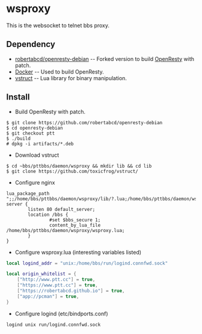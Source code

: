 # wsproxy

This is the websocket to telnet bbs proxy.

## Dependency

- [robertabcd/openresty-debian](https://github.com/robertabcd/openresty-debian) -- Forked version to build [OpenResty](https://openresty.org) with patch.
- [Docker](https://www.docker.com/) -- Used to build OpenResty.
- [vstruct](https://github.com/toxicfrog/vstruct/) -- Lua library for binary manipulation.

## Install

- Build OpenResty with patch.
```
$ git clone https://github.com/robertabcd/openresty-debian
$ cd openresty-debian
$ git checkout ptt
$ ./build
# dpkg -i artifacts/*.deb
```

- Download vstruct
```
$ cd ~bbs/pttbbs/daemon/wsproxy && mkdir lib && cd lib
$ git clone https://github.com/toxicfrog/vstruct/
```

- Configure nginx
```nginx
lua_package_path ";;/home/bbs/pttbbs/daemon/wsproxy/lib/?.lua;/home/bbs/pttbbs/daemon/wsproxy/lib/?/init.lua";
server {
        listen 80 default_server;
        location /bbs {
                #set $bbs_secure 1;
                content_by_lua_file /home/bbs/pttbbs/daemon/wsproxy/wsproxy.lua;
        }
}
```

- Configure wsproxy.lua (interesting variables listed)
```lua
local logind_addr = "unix:/home/bbs/run/logind.connfwd.sock"

local origin_whitelist = {
    ["http://www.ptt.cc"] = true,
    ["https://www.ptt.cc"] = true,
    ["https://robertabcd.github.io"] = true,
    ["app://pcman"] = true,
}
```

- Configure logind (etc/bindports.conf)
```
logind unix run/logind.connfwd.sock
```
